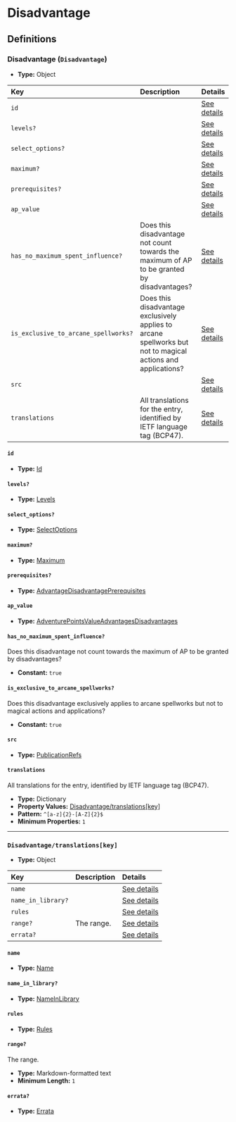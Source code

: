 # Disadvantage

## Definitions

### <a name="Disadvantage"></a> Disadvantage (`Disadvantage`)

- **Type:** Object

Key | Description | Details
:-- | :-- | :--
`id` |  | <a href="#Disadvantage/id">See details</a>
`levels?` |  | <a href="#Disadvantage/levels">See details</a>
`select_options?` |  | <a href="#Disadvantage/select_options">See details</a>
`maximum?` |  | <a href="#Disadvantage/maximum">See details</a>
`prerequisites?` |  | <a href="#Disadvantage/prerequisites">See details</a>
`ap_value` |  | <a href="#Disadvantage/ap_value">See details</a>
`has_no_maximum_spent_influence?` | Does this disadvantage not count towards the maximum of AP to be granted by disadvantages? | <a href="#Disadvantage/has_no_maximum_spent_influence">See details</a>
`is_exclusive_to_arcane_spellworks?` | Does this disadvantage exclusively applies to arcane spellworks but not to magical actions and applications? | <a href="#Disadvantage/is_exclusive_to_arcane_spellworks">See details</a>
`src` |  | <a href="#Disadvantage/src">See details</a>
`translations` | All translations for the entry, identified by IETF language tag (BCP47). | <a href="#Disadvantage/translations">See details</a>

#### <a name="Disadvantage/id"></a> `id`

- **Type:** <a href="./_Activatable.md#Id">Id</a>

#### <a name="Disadvantage/levels"></a> `levels?`

- **Type:** <a href="./_Activatable.md#Levels">Levels</a>

#### <a name="Disadvantage/select_options"></a> `select_options?`

- **Type:** <a href="./_Activatable.md#SelectOptions">SelectOptions</a>

#### <a name="Disadvantage/maximum"></a> `maximum?`

- **Type:** <a href="./_Activatable.md#Maximum">Maximum</a>

#### <a name="Disadvantage/prerequisites"></a> `prerequisites?`

- **Type:** <a href="./_Prerequisite.md#AdvantageDisadvantagePrerequisites">AdvantageDisadvantagePrerequisites</a>

#### <a name="Disadvantage/ap_value"></a> `ap_value`

- **Type:** <a href="./_Activatable.md#AdventurePointsValueAdvantagesDisadvantages">AdventurePointsValueAdvantagesDisadvantages</a>

#### <a name="Disadvantage/has_no_maximum_spent_influence"></a> `has_no_maximum_spent_influence?`

Does this disadvantage not count towards the maximum of AP to be granted by
disadvantages?

- **Constant:** `true`

#### <a name="Disadvantage/is_exclusive_to_arcane_spellworks"></a> `is_exclusive_to_arcane_spellworks?`

Does this disadvantage exclusively applies to arcane spellworks but not
to magical actions and applications?

- **Constant:** `true`

#### <a name="Disadvantage/src"></a> `src`

- **Type:** <a href="./source/_PublicationRef.md#PublicationRefs">PublicationRefs</a>

#### <a name="Disadvantage/translations"></a> `translations`

All translations for the entry, identified by IETF language tag (BCP47).

- **Type:** Dictionary
- **Property Values:** <a href="#Disadvantage/translations[key]">Disadvantage/translations[key]</a>
- **Pattern:** `^[a-z]{2}-[A-Z]{2}$`
- **Minimum Properties:** `1`

---

### <a name="Disadvantage/translations[key]"></a> `Disadvantage/translations[key]`

- **Type:** Object

Key | Description | Details
:-- | :-- | :--
`name` |  | <a href="#Disadvantage/translations[key]/name">See details</a>
`name_in_library?` |  | <a href="#Disadvantage/translations[key]/name_in_library">See details</a>
`rules` |  | <a href="#Disadvantage/translations[key]/rules">See details</a>
`range?` | The range. | <a href="#Disadvantage/translations[key]/range">See details</a>
`errata?` |  | <a href="#Disadvantage/translations[key]/errata">See details</a>

#### <a name="Disadvantage/translations[key]/name"></a> `name`

- **Type:** <a href="./_Activatable.md#Name">Name</a>

#### <a name="Disadvantage/translations[key]/name_in_library"></a> `name_in_library?`

- **Type:** <a href="./_Activatable.md#NameInLibrary">NameInLibrary</a>

#### <a name="Disadvantage/translations[key]/rules"></a> `rules`

- **Type:** <a href="./_Activatable.md#Rules">Rules</a>

#### <a name="Disadvantage/translations[key]/range"></a> `range?`

The range.

- **Type:** Markdown-formatted text
- **Minimum Length:** `1`

#### <a name="Disadvantage/translations[key]/errata"></a> `errata?`

- **Type:** <a href="./source/_Erratum.md#Errata">Errata</a>
